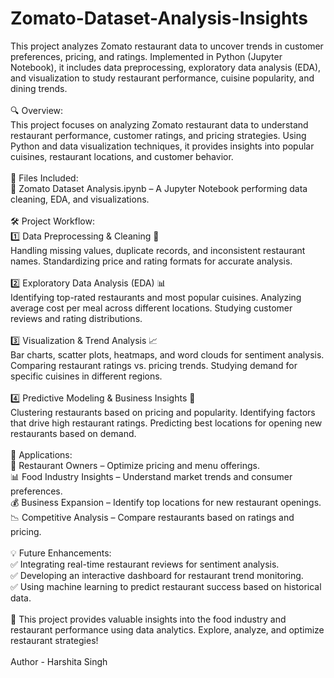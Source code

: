 # Zomato-Dataset-Analysis-Insights
This project analyzes Zomato restaurant data to uncover trends in customer preferences, pricing, and ratings. Implemented in Python (Jupyter Notebook), it includes data preprocessing, exploratory data analysis (EDA), and visualization to study restaurant performance, cuisine popularity, and dining trends.
<br>
<br>
🔍 Overview:
<br>
This project focuses on analyzing Zomato restaurant data to understand restaurant performance, customer ratings, and pricing strategies. Using Python and data visualization techniques, it provides insights into popular cuisines, restaurant locations, and customer behavior.
<br>
<br>
📂 Files Included:
<br>
📜 Zomato Dataset Analysis.ipynb – A Jupyter Notebook performing data cleaning, EDA, and visualizations.
<br>
<br>
🛠 Project Workflow:
<br>
1️⃣ Data Preprocessing & Cleaning 🧹
<br>
Handling missing values, duplicate records, and inconsistent restaurant names.
Standardizing price and rating formats for accurate analysis.
<br>
<br>
2️⃣ Exploratory Data Analysis (EDA) 📊
<br>
Identifying top-rated restaurants and most popular cuisines.
Analyzing average cost per meal across different locations.
Studying customer reviews and rating distributions.
<br>
<br>
3️⃣ Visualization & Trend Analysis 📈
<br>
Bar charts, scatter plots, heatmaps, and word clouds for sentiment analysis.
Comparing restaurant ratings vs. pricing trends.
Studying demand for specific cuisines in different regions.
<br>
<br>
4️⃣ Predictive Modeling & Business Insights 🤖
<br>
Clustering restaurants based on pricing and popularity.
Identifying factors that drive high restaurant ratings.
Predicting best locations for opening new restaurants based on demand.
<br>
<br>
🎯 Applications:
<br>
🍕 Restaurant Owners – Optimize pricing and menu offerings.
<br>
📊 Food Industry Insights – Understand market trends and consumer preferences.
<br>
💰 Business Expansion – Identify top locations for new restaurant openings.
<br>
📉 Competitive Analysis – Compare restaurants based on ratings and pricing.
<br>
<br>
💡 Future Enhancements:
<br>
✅ Integrating real-time restaurant reviews for sentiment analysis.
<br>
✅ Developing an interactive dashboard for restaurant trend monitoring.
<br>
✅ Using machine learning to predict restaurant success based on historical data.
<br>
<br>
🚀 This project provides valuable insights into the food industry and restaurant performance using data analytics. Explore, analyze, and optimize restaurant strategies!
<br>
<br>
Author - Harshita Singh
